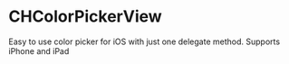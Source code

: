 CHColorPickerView
=================

Easy to use color picker for iOS with just one delegate method. Supports iPhone and iPad
